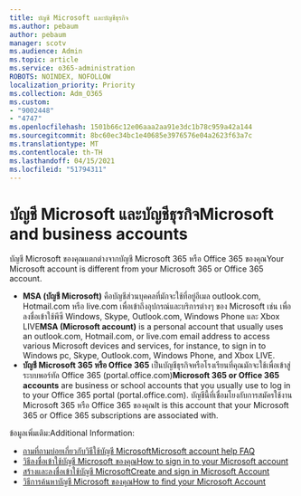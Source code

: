 ```yaml
---
title: บัญชี Microsoft และบัญชีธุรกิจ
ms.author: pebaum
author: pebaum
manager: scotv
ms.audience: Admin
ms.topic: article
ms.service: o365-administration
ROBOTS: NOINDEX, NOFOLLOW
localization_priority: Priority
ms.collection: Adm_O365
ms.custom:
- "9002448"
- "4747"
ms.openlocfilehash: 1501b66c12e06aaa2aa91e3dc1b78c959a42a144
ms.sourcegitcommit: 8bc60ec34bc1e40685e3976576e04a2623f63a7c
ms.translationtype: MT
ms.contentlocale: th-TH
ms.lasthandoff: 04/15/2021
ms.locfileid: "51794311"
---
```

# <a name="microsoft-and-business-accounts"></a><span data-ttu-id="30948-102">บัญชี Microsoft และบัญชีธุรกิจ</span><span class="sxs-lookup"><span data-stu-id="30948-102">Microsoft and business accounts</span></span>

<span data-ttu-id="30948-103">บัญชี Microsoft ของคุณแตกต่างจากบัญชี Microsoft 365 หรือ Office 365 ของคุณ</span><span class="sxs-lookup"><span data-stu-id="30948-103">Your Microsoft account is different from your Microsoft 365 or Office 365 account.</span></span>

- <span data-ttu-id="30948-104">**MSA (บัญชี Microsoft)** คือบัญชีส่วนบุคคลที่มักจะใช้ที่อยู่อีเมล outlook.com, Hotmail.com หรือ live.com เพื่อเข้าถึงอุปกรณ์และบริการต่างๆ ของ Microsoft เช่น เพื่อลงชื่อเข้าใช้พีซี Windows, Skype, Outlook.com, Windows Phone และ Xbox LIVE</span><span class="sxs-lookup"><span data-stu-id="30948-104">**MSA (Microsoft account)** is a personal account that usually uses an outlook.com, Hotmail.com, or live.com email address to access various Microsoft devices and services, for instance, to sign in to Windows pc, Skype, Outlook.com, Windows Phone, and Xbox LIVE.</span></span>
- <span data-ttu-id="30948-105">**บัญชี Microsoft 365 หรือ Office 365** เป็นบัญชีธุรกิจหรือโรงเรียนที่คุณมักจะใช้เพื่อเข้าสู่ระบบพอร์ทัล Office 365 (portal.office.com)</span><span class="sxs-lookup"><span data-stu-id="30948-105">**Microsoft 365 or Office 365 accounts** are business or school accounts that you usually use to log in to your Office 365 portal (portal.office.com).</span></span> <span data-ttu-id="30948-106">บัญชีนี้ที่เชื่อมโยงกับการสมัครใช้งาน Microsoft 365 หรือ Office 365 ของคุณ</span><span class="sxs-lookup"><span data-stu-id="30948-106">It is this account that your Microsoft 365 or Office 365 subscriptions are associated with.</span></span>

<span data-ttu-id="30948-107">ข้อมูลเพิ่มเติม:</span><span class="sxs-lookup"><span data-stu-id="30948-107">Additional Information:</span></span>

- [<span data-ttu-id="30948-108">ถามที่ถามบ่อยเกี่ยวกับวิธีใช้บัญชี Microsoft</span><span class="sxs-lookup"><span data-stu-id="30948-108">Microsoft account help FAQ</span></span>](https://support.microsoft.com/hub/4294457/microsoft-account-help) 
- [<span data-ttu-id="30948-109">วิธีลงชื่อเข้าใช้บัญชี Microsoft ของคุณ</span><span class="sxs-lookup"><span data-stu-id="30948-109">How to sign in to your Microsoft account</span></span>](https://support.microsoft.com/help/4028195/microsoft-account-how-to-sign-in)
- [<span data-ttu-id="30948-110">สร้างและลงชื่อเข้าใช้บัญชี Microsoft</span><span class="sxs-lookup"><span data-stu-id="30948-110">Create and sign in Microsoft Account</span></span>](https://account.microsoft.com/account)
- [<span data-ttu-id="30948-111">วิธีการค้นหาบัญชี Microsoft ของคุณ</span><span class="sxs-lookup"><span data-stu-id="30948-111">How to find your Microsoft Account</span></span>](https://support.microsoft.com/help/13811/microsoft-account-how-to-find)
